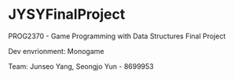 # JYSYFinalProject

PROG2370 - Game Programming with Data Structures Final Project

Dev envrionment: Monogame

Team: Junseo Yang, Seongjo Yun - 8699953
